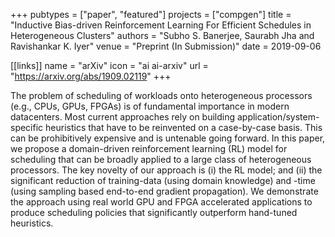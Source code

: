 +++
pubtypes = ["paper", "featured"]
projects = ["compgen"]
title = "Inductive Bias-driven Reinforcement Learning For Efficient Schedules in Heterogeneous Clusters"
authors = "Subho S. Banerjee, Saurabh Jha and Ravishankar K. Iyer"
venue = "Preprint (In Submission)"
date = 2019-09-06

[[links]]
  name = "arXiv"
  icon = "ai ai-arxiv"
  url = "https://arxiv.org/abs/1909.02119"
+++

The problem of scheduling of workloads onto heterogeneous processors (e.g., CPUs, GPUs, FPGAs) is of fundamental
importance in modern datacenters. Most current approaches rely on building application/system-specific heuristics
that have to be reinvented on a case-by-case basis. This can be prohibitively expensive and is untenable going
forward. In this paper, we propose a domain-driven reinforcement learning (RL) model for scheduling that can be
broadly applied to a large class of heterogeneous processors. The key novelty of our approach is (i) the RL model;
and (ii) the significant reduction of training-data (using domain knowledge) and -time (using sampling based
end-to-end gradient propagation). We demonstrate the approach using real world GPU and FPGA accelerated applications
to produce scheduling policies that significantly outperform hand-tuned heuristics.
